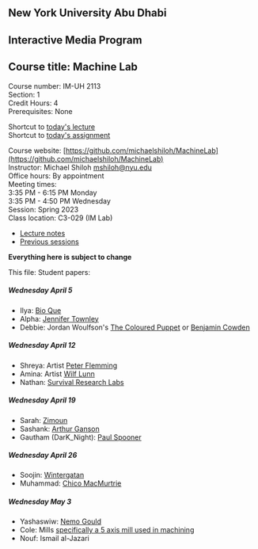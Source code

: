 ## New York University Abu Dhabi    
## Interactive Media Program    
## Course title: Machine Lab  
Course number: IM-UH 2113  
Section: 1    
Credit Hours: 4         
Prerequisites: None       

Shortcut to [today's lecture](lectureNotes.md/#todays-lecture)  
Shortcut to [today's assignment](weeklySchedule.md#todays-assignment)  

Course website: [https://github.com/michaelshiloh/MachineLab](https://github.com/michaelshiloh/MachineLab)      
Instructor: Michael Shiloh mshiloh@nyu.edu    
Office hours: By appointment  
Meeting times:    
	3:35 PM - 6:15 PM Monday  
	3:35 PM - 4:50 PM Wednesday  
Session: Spring 2023  
Class location: C3-029 (IM Lab)  
- [Lecture notes](lectureNotes.md)
- [Previous sessions](previousSessions/previousSessions.md)

**Everything here is subject to change**

This file: Student papers:


##### Wednesday April 5
- Ilya: [Bio Que](https://www.bloque.studio/dialogo)
- Alpha: [Jennifer Townley](https://youtu.be/csOqX_DfIQg)
- Debbie: Jordan Woulfson's [The Coloured Puppet](https://www.youtube.com/watch?v=w1PxJatd9LE) or [Benjamin Cowden](https://www.exploratorium.edu/tinkering/projects)

##### Wednesday April 12
- Shreya: Artist [Peter Flemming](https://peterflemming.ca/works)
- Amina: Artist [Wilf Lunn](http://wilflunn.com/index.html)
- Nathan: [Survival Research Labs](srl.org)

##### Wednesday April 19
- Sarah: [Zimoun](https://www.zimoun.net/)
- Sashank: [Arthur Ganson](https://www.arthurganson.com/)
- Gautham (DarK_Night): [Paul Spooner]()

##### Wednesday April 26
- Soojin: [Wintergatan](https://www.youtube.com/watch?v=IvUU8joBb1Q)
- Muhammad: [Chico MacMurtrie](http://amorphicrobotworks.org/)

##### Wednesday May 3
- Yashaswiw: [Nemo Gould](https://nemogould.com/)
- Cole: Mills [specifically a 5 axis mill used in machining](https://www.haascnc.com/machines/multi-axis/5-axis-mills.html)
- Nouf: Ismail al-Jazari
